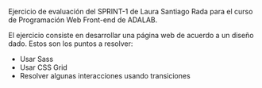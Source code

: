 Ejercicio de evaluación del SPRINT-1 de Laura Santiago Rada para el curso de Programación Web Front-end de ADALAB.

El ejercicio consiste en desarrollar una página web de acuerdo a un diseño dado. Estos son los puntos a resolver:

 - Usar Sass
 - Usar CSS Grid
 - Resolver algunas interacciones usando transiciones
